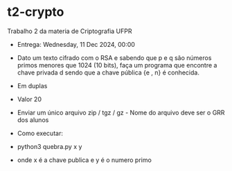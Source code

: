 # t2-crypto
Trabalho 2 da materia de Criptografia UFPR 

- Entrega: Wednesday, 11 Dec 2024, 00:00
  
- Dato um texto cifrado com o RSA e sabendo que p e q são números primos menores que 1024 (10 bits), faça um programa que encontre a chave privada d sendo que a chave pública {e , n} é conhecida.

- Em duplas

- Valor 20

- Enviar um único arquivo zip / tgz / gz - Nome do arquivo deve ser o GRR dos alunos

- Como executar:
- python3 quebra.py x y
- onde x é a chave publica e y é o numero primo
